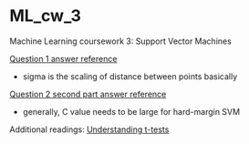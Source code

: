 # ML_cw_3
Machine Learning coursework 3: Support Vector Machines

[Question 1 answer reference](https://www.youtube.com/watch?v=Qc5IyLW_hns)
- sigma is the scaling of distance between points basically

[Question 2 second part answer reference](https://stackoverflow.com/a/4630731)
- generally, C value needs to be large for hard-margin SVM


Additional readings:
[Understanding t-tests](https://blog.minitab.com/blog/adventures-in-statistics-2/understanding-t-tests-t-values-and-t-distributions)
